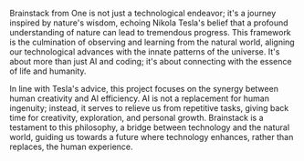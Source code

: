 Brainstack from One is not just a technological endeavor; it's a journey inspired by nature's wisdom, echoing Nikola Tesla's belief that a profound understanding of nature can lead to tremendous progress. This framework is the culmination of observing and learning from the natural world, aligning our technological advances with the innate patterns of the universe. It's about more than just AI and coding; it's about connecting with the essence of life and humanity.

In line with Tesla's advice, this project focuses on the synergy between human creativity and AI efficiency. AI is not a replacement for human ingenuity; instead, it serves to relieve us from repetitive tasks, giving back time for creativity, exploration, and personal growth. Brainstack is a testament to this philosophy, a bridge between technology and the natural world, guiding us towards a future where technology enhances, rather than replaces, the human experience.